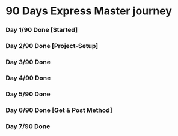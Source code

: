 # 90 Days Express Master journey
### Day 1/90 Done [Started]
### Day 2/90 Done [Project-Setup]
### Day 3/90 Done
### Day 4/90 Done
### Day 5/90 Done
### Day 6/90 Done [Get & Post Method]
### Day 7/90 Done
